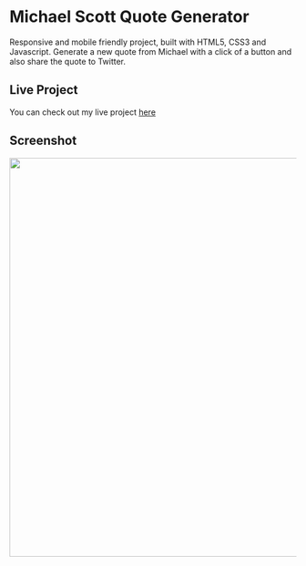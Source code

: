# Michael Scott Quote Generator
Responsive and mobile friendly project, built with HTML5, CSS3 and Javascript. Generate a new quote from Michael with a click of a button and also share the quote to Twitter.

## Live Project
You can check out my live project [here](https://cerenpaja.github.io/My-Quote-Generator)

## Screenshot
<img src="quotegenerator.png" width="700">
